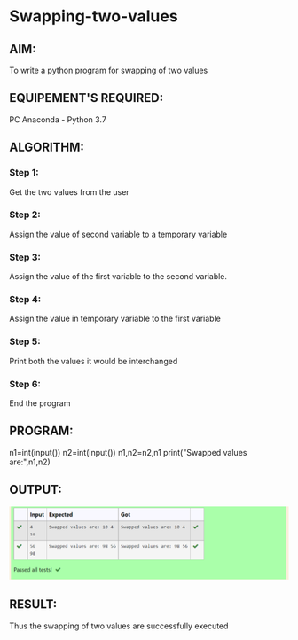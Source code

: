# Swapping-two-values
## AIM:
To write a python program for swapping of two values
## EQUIPEMENT'S REQUIRED: 
PC
Anaconda - Python 3.7
## ALGORITHM: 
### Step 1:
Get the two values from the user
### Step 2: 
Assign the value of second variable to a temporary variable 
### Step 3: 
Assign the value of the first variable to the second variable.
### Step 4:  
Assign the value in temporary variable to the first variable
### Step 5: 
Print both the values it would be interchanged
### Step 6: 
End the program
## PROGRAM:
n1=int(input()) 
n2=int(input()) 
n1,n2=n2,n1 
print("Swapped values are:",n1,n2) 


## OUTPUT:
![OUTPUT](https://github.com/gunasekhar159/Swapping-two-values/blob/main/Screenshot%20.png?raw=true)


## RESULT:
Thus the swapping of two values are successfully executed



